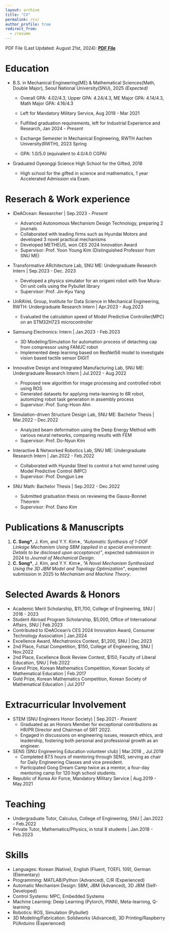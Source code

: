 ```yaml
---
layout: archive
title: "CV"
permalink: /cv/
author_profile: true
redirect_from:
  - /resume
---
```


PDF File (Last Updated: August 21st, 2024): **[PDF File](https://cksdml1014.github.io/chanisong/files/cv_chaneuisong.pdf)**

Education
======
* B.S. in Mechanical Engineering(ME) & Mathematical Sciences(Math, Double Major), Seoul National University(SNU), 2025 *(Expected)*
  * Overall GPA: 4.02/4.3, Upper GPA: 4.24/4.3, ME Major GPA: 4.14/4.3, Math Major GPA: 4.16/4.3 
  * Left for Mandatory Military Service, Aug 2019 - Mar 2021
  * Fulfilled graduation requirements, left for Industrial Experience and Research, Jan 2024 - *Present*
 
  * Exchange Semester in Mechanical Engineering, RWTH Aachen University(RWTH), 2023 Spring
  * GPA: 1.0/5.0 (equivalent to 4.0/4.0 CGPA)
 
* Graduated Gyeonggi Science High School for the Gifted, 2018
  * High school for the gifted in science and mathematics, 1 year Accelerated Admission via Exam.
    
Reserach & Work experience
======
* IDeAOcean: Researcher | Sep.2023 - *Present*
  * Advanced Autonomous Mechanism Design Technology, preparing 2 journals
  * Collaborated with leading firms such as Hyundai Motors and developed 3 novel practical mechanisms
  * Developed METHEUS, won CES 2024 Innovation Award
  * Supervisor: Prof. Yoon Young Kim (Distinguished Professor from SNU ME)
* Transformative ARchitecture Lab, SNU ME: Undergraduate Research Intern | Sep.2023 - Dec. 2023
  * Developed a physics simulator for an origami robot with five Miura-Ori unit cells using the Pybullet library
  * Supervisor: Prof. Jin-Kyu Yang
* UnRAVeL Group, Institute for Data Science in Mechanical Engineering, RWTH: Undergraduate Research Intern | Apr.2023 - Aug.2023
  * Evaluated the calculation speed of Model Predictive Controller(MPC) on an STM32H723 microcontroller
 
* Samsung Electronics: Intern | Jan.2023 - Feb.2023
  * 3D Modeling/Simulation for automation process of detaching cap from compressor using FANUC robot
  * Implemented deep learning based on ResNet56 model to investigate vision based tactile sensor DIGIT
* Innovative Design and Integrated Manufacturing Lab, SNU ME: Undergraduate Research Intern | Jul.2022 - Aug.2022
  * Proposed new algorithm for image processing and controlled robot using ROS
  * Generated datasets for applying meta-learning to 6R robot, automizing robot task generation in assembly process
  * Supervisor: Prof. Sung-Hoon Ahn
* Simulation-driven Structure Design Lab, SNU ME: Bachelor Thesis | Mar.2022 - Dec.2022
  * Analyzed beam deformation using the Deep Energy Method with various neural networks, comparing results with FEM
  * Supervisor: Prof. Do-Nyun Kim
* Interactive & Networked Robotics Lab, SNU ME: Undergraduate Research Intern | Jan.2022 - Feb.2022
  * Collaborated with Hyundai Steel to control a hot wind tunnel using Model Predictive Control (MPC)
  * Supervisor: Prof. Dongjun Lee
* SNU Math: Bachelor Thesis | Sep.2022 - Dec.2022
  * Submitted graduation thesis on reviewing the Gauss-Bonnet Theorem
  * Supervisor: Prof. Dano Kim
  
Publications & Manuscripts
======
1. **C. Song†**, J. Kim, and Y.Y. Kim∗, *“Automatic Synthesis of 1-DOF Linkage Mechanism Using SBM (applied in a special environment: Details to be disclosed upon acceptance)”*, expected submission in 2024 to *Journal of Mechanical Design*.
2. **C. Song†**, J. Kim, and Y.Y. Kim∗, *“A Novel Mechanism Synthesized Using the 3D JBM Model and Topology Optimization”*, expected submission in 2025 to *Mechanism and Machine Theory*.

Selected Awards & Honors
======
* Academic Merit Scholarship, $11,700, College of Engineering, SNU | 2018 - 2023
* Student Abroad Program Scholarship, $5,000, Office of International Affairs, SNU | Feb.2023
* Contributed to IDeAOcean’s CES 2024 Innovation Award, Consumer Technology Association | Jan.2024
* Excellence Award, Mechatronics Contest, $1,200, SNU | Dec.2023
* 2nd Place, Futsal Competition, $150, College of Engineering, SNU | Nov.2022
* 2nd Place, Excellence Book Review Contest, $150, Faculty of Liberal Education, SNU | Feb.2022
* Grand Prize, Korean Mathematics Competition, Korean Society of Mathematical Education | Feb.2017
* Gold Prize, Korean Mathematics Competition, Korean Society of Mathematical Education | Jul.2017

Extracurricular Involvement
======
* STEM (SNU Engineers Honor Society) | Sep.2021 - *Present*
  * Graduated as an Honors Member for exceptional contributions as HR/PR Director and Chairman of SRT 2022.
  * Engaged in discussions on engineering issues, research ethics, and leadership, fostering both personal and professional growth as an engineer.
* SENS (SNU Engineering Education volunteer club) | Mar.2018 _ Jul.2019
  * Completed 87.5 hours of mentoring through SENS, serving as chair for Daily Engineering Classes and vice president.
  * Participated Gong Dream Camp twice as a mentor, a four-day mentoring camp for 120 high school students. 
* Republic of Korea Air Force, Mandatory Military Service | Aug.2019 - May.2021

Teaching
======
* Undergraduate Tutor, Calculus, College of Engineering, SNU | Jan.2022 - Feb.2022
* Private Tutor, Mathematics/Physics, in total 8 students | Jan.2018 - Feb.2023
  
Skills
======
* Languages: Korean (Native), English (Fluent, TOEFL 109), German (Elementary)
* Programming: MATLAB/Python (Advanced), C/R (Experienced)
* Automatic Mechanism Design: SBM, JBM (Advanced), 3D JBM (Self-Developed)
* Control Systems: MPC, Embedded Systems
* Machine Learning: Deep Learning (Pytorch, PINN), Meta-learning, Q-learning
* Robotics: ROS, Simulation (Pybullet)
* 3D Modeling/Fabrication: Solidworks (Advanced), 3D Printing/Raspberry Pi/Arduino (Experienced)
  

